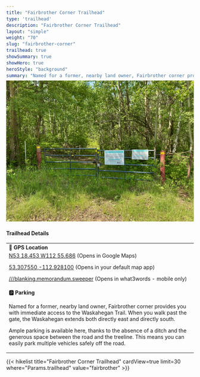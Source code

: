 ```yaml
---
title: "Fairbrother Corner Trailhead"
type: 'trailhead'
description: "Fairbrother Corner Trailhead"
layout: "simple"
weight: "70"
slug: "fairbrother-corner"
trailhead: true
showSummary: true
showHero: true
heroStyle: "background"
summary: "Named for a former, nearby land owner, Fairbrother corner provides you with immediate access to the Waskahegan Trail. When you walk past the gate, the Waskahegan extends both directly east and directly south. Ample parking is available here, thanks to the absence of a ditch and the generous space between the road and the treeline. This means you can easily park multiple vehicles safely off the road."
---
```

<div class="flex flex-col text-surface shadow-secondary-1 dark:bg-surface-dark dark:text-white max-w-max lg:flex-row h-auto sm:pb-10">
<div class="w-full lg:w-1/2" style="margin-bottom: 20px;margin-top: -25px;">

![Fairbrother Corner Trailhead](featured-fairbrotherCorner.jpg "Fairbrother Corner Trailhead")

</div>
  <div class="flex flex-col justify-start pl-5 lg:w-1/2">
    <h4 class="text-xl font-large mt-0">Trailhead Details</h4>
      <table width=100% class="w-full">
      <tbody>
        <tr>
          <td valign="top" width="100%" class="mb-2 text-base" colspan="2"><b>🧭 GPS Location</b></td>
        </tr>
        <tr>
          <td valign="top" colspan="2" class="my-4 text-base"><a href="https://maps.app.goo.gl/YS7tw7hvdTVwUtMd7" target="_blank">N53 18.453 W112 55.686</a> (Opens in Google Maps)</br>
          <p><a href="geo:53.307550,-112.928100">53.307550,-112.928100</a> (Opens in your default map app)</p>
          <p><a href="blanking.memorandum.sweeper://show?threewords=blanking.memorandum.sweeper">///blanking.memorandum.sweeper</a> (Opens in what3words - mobile only)</p>
          </td>
        </tr>
        <tr>
          <td valign="top" class="mb-2 text-base"><b>🅿️ Parking</b></td>
        </tr>
        <tr>
          <td valign="top" colspan="2" class="my-4 text-base"><p>Named for a former, nearby land owner, Fairbrother corner provides you with immediate access to the Waskahegan Trail. When you walk past the gate, the Waskahegan extends both directly east and directly south.</p>

<p>Ample parking is available here, thanks to the absence of a ditch and the generous space between the road and the treeline. This means you can easily park multiple vehicles safely off the road.</p></td>
        </tr>
      </tbody>
      </table>
  </div>
</div>
{{< hikelist title="Fairbrother Corner Trailhead" cardView=true limit=30 where="Params.trailhead" value="fairbrother" >}}